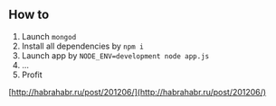 ## How to

1. Launch `mongod`
2. Install all dependencies by `npm i`
3. Launch app by `NODE_ENV=development node app.js`
4. ...
5. Profit

[http://habrahabr.ru/post/201206/](http://habrahabr.ru/post/201206/)
